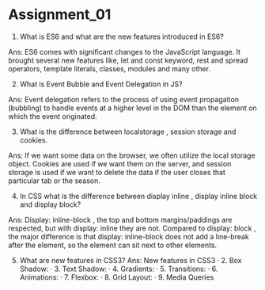 # Assignment_01
1. What is ES6 and what are the new features introduced in ES6?
   
Ans: ES6 comes with significant changes to the JavaScript language. It brought several new features like, let and const keyword, rest and spread operators, template literals, classes, modules and many other.

2. What is Event Bubble and Event Delegation in JS?
   
Ans: Event delegation refers to the process of using event propagation (bubbling) to handle events at a higher level in the DOM than the element on which the event originated.

3. What is the difference between localstorage , session storage and cookies.
   
Ans: If we want some data on the browser, we often utilize the local storage object. Cookies are used if we want them on the server, and session storage is used if we want to delete the data if the user closes that particular tab or the season.

4. In CSS what is the difference between display inline , display inline block and display block?
   
Ans: Display: inline-block , the top and bottom margins/paddings are respected, but with display: inline they are not. Compared to display: block , the major difference is that display: inline-block does not add a line-break after the element, so the element can sit next to other elements.

5. What are new features in CSS3?
Ans: New features in CSS3 · 2. Box Shadow: · 3. Text Shadow: · 4. Gradients: · 5. Transitions: · 6. Animations: · 7. Flexbox: · 8. Grid Layout: · 9. Media Queries
